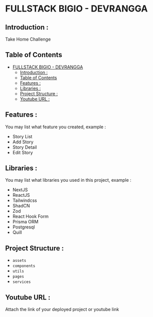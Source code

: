 # FULLSTACK BIGIO - DEVRANGGA

## <a name="introduction"></a> Introduction :

Take Home Challenge

## Table of Contents

- [FULLSTACK BIGIO - DEVRANGGA](#fullstack-bigio---devrangga)
  - [ Introduction :](#-introduction-)
  - [Table of Contents](#table-of-contents)
  - [ Features :](#-features-)
  - [ Libraries :](#-libraries-)
  - [ Project Structure :](#-project-structure-)
  - [ Youtube URL :](#-youtube-url-)

## <a name="features"></a> Features :

You may list what feature you created, example :

- Story List
- Add Story
- Story Detail
- Edit Story

## <a name="libraries"></a> Libraries :

You may list what libraries you used in this project, example :

- NextJS
- ReactJS
- Tailwindcss
- ShadCN
- Zod
- React Hook Form
- Prisma ORM
- Postgresql
- Quill

## <a name="project-structures"></a> Project Structure :

- `assets`
- `components`
- `utils`
- `pages`
- `services`

## <a name="apk-link"></a> Youtube URL :

Attach the link of your deployed project or youtube link
